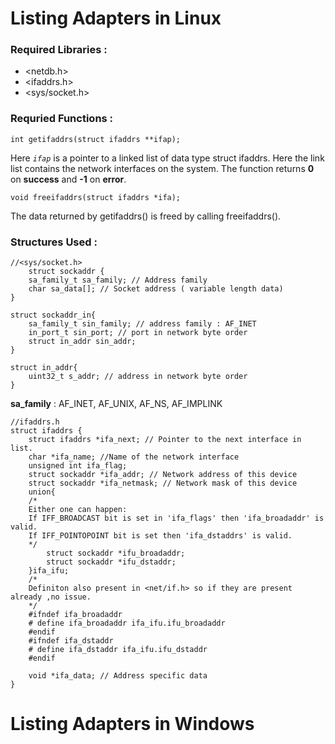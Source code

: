 # Listing Adapters in Linux
### Required Libraries : 
- <netdb.h>
- <ifaddrs.h>
- <sys/socket.h>

### Requried Functions : 
```
int getifaddrs(struct ifaddrs **ifap);
``` 
Here *`ifap`* is a pointer to a linked list of data type struct ifaddrs.
Here the link list contains the network interfaces on the system.
The function returns **0** on **success** and **-1** on **error**.

```
void freeifaddrs(struct ifaddrs *ifa);
```
The data returned by getifaddrs() is freed by calling freeifaddrs().
### Structures Used :
```
//<sys/socket.h>
	struct sockaddr {
	sa_family_t sa_family; // Address family
	char sa_data[]; // Socket address ( variable length data)
}

struct sockaddr_in{
 	sa_family_t sin_family; // address family : AF_INET
 	in_port_t sin_port; // port in network byte order
 	struct in_addr sin_addr;
}

struct in_addr{
	uint32_t s_addr; // address in network byte order
}
```

**sa_family** : AF_INET, AF_UNIX, AF_NS, AF_IMPLINK

```
//ifaddrs.h
struct ifaddrs {
	struct ifaddrs *ifa_next; // Pointer to the next interface in list.
	char *ifa_name; //Name of the network interface
	unsigned int ifa_flag;
	struct sockaddr *ifa_addr; // Network address of this device
	struct sockaddr *ifa_netmask; // Network mask of this device
	union{
	/*
	Either one can happen:
	If IFF_BROADCAST bit is set in 'ifa_flags' then 'ifa_broadaddr' is valid.
	If IFF_POINTOPOINT bit is set then 'ifa_dstaddrs' is valid.
	*/
		struct sockaddr *ifu_broadaddr;
		struct sockaddr *ifu_dstaddr;
	}ifa_ifu;
	/* 
	Definiton also present in <net/if.h> so if they are present already ,no issue.
	*/
	#ifndef ifa_broadaddr
	# define ifa_broadaddr ifa_ifu.ifu_broadaddr
	#endif
	#ifndef ifa_dstaddr
	# define ifa_dstaddr ifa_ifu.ifu_dstaddr
	#endif
	
	void *ifa_data; // Address specific data
}
```
# Listing Adapters in Windows
